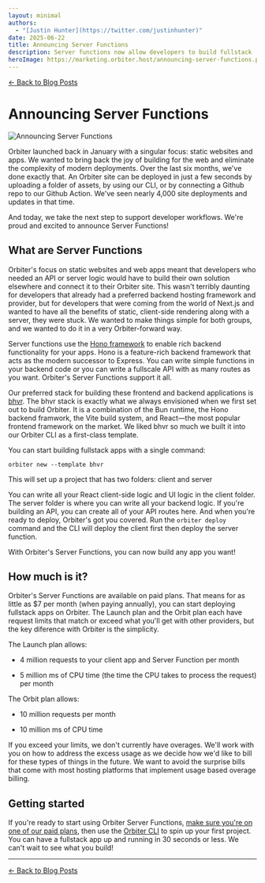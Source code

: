 ```yaml
---
layout: minimal
authors:
  - "[Justin Hunter](https://twitter.com/justinhunter)"
date: 2025-06-22
title: Announcing Server Functions
description: Server functions now allow developers to build fullstack
heroImage: https://marketing.orbiter.host/announcing-server-functions.png
---
```


[← Back to Blog Posts](/blog)

# Announcing Server Functions

![Announcing Server Functions](https://marketing.orbiter.host/announcing-server-functions.png)

Orbiter launched back in January with a singular focus: static websites and apps. We wanted to bring back the joy of building for the web and eliminate the complexity of modern deployments. Over the last six months, we've done exactly that. An Orbiter site can be deployed in just a few seconds by uploading a folder of assets, by using our CLI, or by connecting a Github repo to our Github Action. We've seen nearly 4,000 site deployments and updates in that time.

And today, we take the next step to support developer workflows. We're proud and excited to announce Server Functions!

## What are Server Functions

Orbiter's focus on static websites and web apps meant that developers who needed an API or server logic would have to build their own solution elsewhere and connect it to their Orbiter site. This wasn't terribly daunting for developers that already had a preferred backend hosting framework and provider, but for developers that were coming from the world of Next.js and wanted to have all the benefits of static, client-side rendering along with a server, they were stuck. We wanted to make things simple for both groups, and we wanted to do it in a very Orbiter-forward way.

Server functions use the [Hono framework](https://hono.dev/) to enable rich backend functionality for your apps. Hono is a feature-rich backend framework that acts as the modern successor to Express. You can write simple functions in your backend code or you can write a fullscale API with as many routes as you want. Orbiter's Server Functions support it all.

Our preferred stack for building these frontend and backend applications is [bhvr](https://bhvr.dev/). The bhvr stack is exactly what we always envisioned when we first set out to build Orbiter. It is a combination of the Bun runtime, the Hono backend framwork, the Vite build system, and React—the most popular frontend framework on the market. We liked bhvr so much we built it into our Orbiter CLI as a first-class template.

You can start building fullstack apps with a single command:

`orbiter new --template bhvr`

This will set up a project that has two folders: client and server

You can write all your React client-side logic and UI logic in the client folder. The server folder is where you can write all your backend logic. If you're building an API, you can create all of your API routes here. And when you're ready to deploy, Orbiter's got you covered. Run the `orbiter deploy` command and the CLI will deploy the client first then deploy the server function.

With Orbiter's Server Functions, you can now build any app you want!

## How much is it?

Orbiter's Server Functions are available on paid plans. That means for as little as $7 per month (when paying annually), you can start deploying fullstack apps on Orbiter. The Launch plan and the Orbit plan each have request limits that match or exceed what you'll get with other providers, but the key diference with Orbiter is the simplicity.

The Launch plan allows:

*   4 million requests to your client app and Server Function per month

*   5 million ms of CPU time (the time the CPU takes to process the request) per month


The Orbit plan allows:

*   10 million requests per month

*   10 million ms of CPU time


If you exceed your limits, we don't currently have overages. We'll work with you on how to address the excess usage as we decide how we'd like to bill for these types of things in the future. We want to avoid the surprise bills that come with most hosting platforms that implement usage based overage billing.

## Getting started

If you're ready to start using Orbiter Server Functions, [make sure you're on one of our paid plans](https://orbiter.host/pricing), then use the [Orbiter CLI](https://docs.orbiter.host/cli-reference/) to spin up your first project. You can have a fullstack app up and running in 30 seconds or less. We can't wait to see what you build!

---

[← Back to Blog Posts](/blog)
